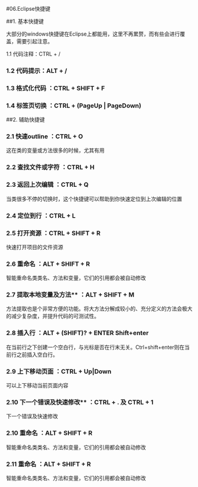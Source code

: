 #06.Eclipse快捷键

##1. 基本快捷键

 大部分的windows快捷键在Eclipse上都能用，这里不再累赘，而有些会进行覆盖，需要引起注意。
 
1.1 代码注释：CTRL + /
 
### 1.2 代码提示：ALT + /
 
### 1.3 格式化代码 ：CTRL + SHIFT + F 
 
### 1.4 标签页切换 ：CTRL + (PageUp | PageDown)

##2. 辅助快捷键

### 2.1 快速outline  ：CTRL + O  

这在类的变量或方法很多的时候，尤其有用
 
### 2.2 查找文件或字符 ：CTRL + H
 
### 2.3 返回上次编辑 ：CTRL + Q 

当类很多不停的切换时，这个快捷键可以帮助到你快速定位到上次编辑的位置
 
### 2.4 定位到行 ：CTRL + L
 
### 2.5 打开资源 ：CTRL + SHIFT + R  

快速打开项目的文件资源

### 2.6 重命名 ：ALT + SHIFT + R  

智能重命名类类名、方法和变量，它们的引用都会被自动修改
 
### 2.7 提取本地变量及方法** ：ALT + SHIFT + M  

方法提取也是个非常方便的功能。将大方法分解成较小的、充分定义的方法会极大的减少复杂度，并提升代码的可测试性。
 
### 2.8 插入行 ：ALT + (SHIFT)? + ENTER  Shift+enter

在当前行之下创建一个空白行，与光标是否在行末无关。Ctrl+shift+enter则在当前行之前插入空白行。
 
### 2.9 上下移动页面 ：CTRL + Up|Down  

可以上下移动当前页面内容
 
### 2.10 下一个错误及快速修改** ：CTRL + . 及 CTRL + 1  

下一个错误及快速修改
 
### 2.10 重命名 ：ALT + SHIFT + R  

智能重命名类类名、方法和变量，它们的引用都会被自动修改
 
### 2.11 重命名 ：ALT + SHIFT + R  

智能重命名类类名、方法和变量，它们的引用都会被自动修改

